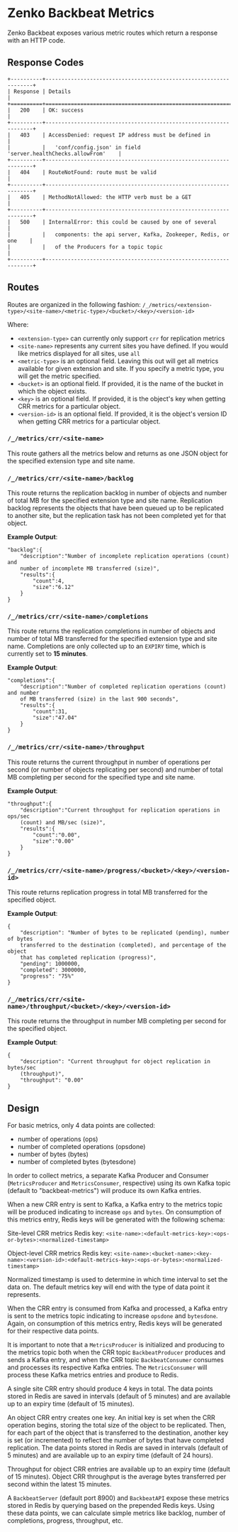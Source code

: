 # Zenko Backbeat Metrics

Zenko Backbeat exposes various metric routes which return a response with an
HTTP code.

## Response Codes

```
+----------+------------------------------------------------------------------+
| Response | Details                                                          |
+==========+==================================================================+
|   200    | OK: success                                                      |
+----------+------------------------------------------------------------------+
|   403    | AccessDenied: request IP address must be defined in              |
|          |   'conf/config.json' in field 'server.healthChecks.allowFrom'    |
+----------+------------------------------------------------------------------+
|   404    | RouteNotFound: route must be valid                               |
+----------+------------------------------------------------------------------+
|   405    | MethodNotAllowed: the HTTP verb must be a GET                    |
+----------+------------------------------------------------------------------+
|   500    | InternalError: this could be caused by one of several            |
|          |   components: the api server, Kafka, Zookeeper, Redis, or one    |
|          |   of the Producers for a topic topic                             |
+----------+------------------------------------------------------------------+
```

## Routes

Routes are organized in the following fashion:
`/_/metrics/<extension-type>/<site-name>/<metric-type>/<bucket>/<key>/<version-id>`

Where:

- `<extension-type>` can currently only support `crr` for replication metrics
- `<site-name>` represents any current sites you have defined. If you would like
  metrics displayed for all sites, use `all`
- `<metric-type>` is an optional field. Leaving this out will get all metrics
  available for given extension and site. If you specify a metric type, you will
  get the metric specified.
- `<bucket>` is an optional field. If provided, it is the name of the bucket in
  which the object exists.
- `<key>` is an optional field. If provided, it is the object's key when getting
  CRR metrics for a particular object.
- `<version-id>` is an optional field. If provided, it is the object's version
  ID when getting CRR metrics for a particular object.

### `/_/metrics/crr/<site-name>`

This route gathers all the metrics below and returns as one JSON object for the
specified extension type and site name.

### `/_/metrics/crr/<site-name>/backlog`

This route returns the replication backlog in number of objects and number of
total MB for the specified extension type and site name. Replication backlog
represents the objects that have been queued up to be replicated to another
site, but the replication task has not been completed yet for that object.

**Example Output**:

```
"backlog":{
    "description":"Number of incomplete replication operations (count) and
    number of incomplete MB transferred (size)",
    "results":{
        "count":4,
        "size":"6.12"
    }
}
```

### `/_/metrics/crr/<site-name>/completions`

This route returns the replication completions in number of objects and number
of total MB transferred for the specified extension type and site name.
Completions are only collected up to an `EXPIRY` time, which is currently set
to **15 minutes**.

**Example Output**:

```
"completions":{
    "description":"Number of completed replication operations (count) and number
    of MB transferred (size) in the last 900 seconds",
    "results":{
        "count":31,
        "size":"47.04"
    }
}
```

### `/_/metrics/crr/<site-name>/throughput`

This route returns the current throughput in number of operations per second
(or number of objects replicating per second) and number of total MB completing
per second for the specified type and site name.

**Example Output**:

```
"throughput":{
    "description":"Current throughput for replication operations in ops/sec
    (count) and MB/sec (size)",
    "results":{
        "count":"0.00",
        "size":"0.00"
    }
}
```

### `/_/metrics/crr/<site-name>/progress/<bucket>/<key>/<version-id>`

This route returns replication progress in total MB transferred for the
specified object.

**Example Output**:

```
{
    "description": "Number of bytes to be replicated (pending), number of bytes
    transferred to the destination (completed), and percentage of the object
    that has completed replication (progress)",
    "pending": 1000000,
    "completed": 3000000,
    "progress": "75%"
}
```

### `/_/metrics/crr/<site-name>/throughput/<bucket>/<key>/<version-id>`

This route returns the throughput in number MB completing per second for the
specified object.

**Example Output**:

```
{
    "description": "Current throughput for object replication in bytes/sec
    (throughput)",
    "throughput": "0.00"
}
```

## Design

For basic metrics, only 4 data points are collected:

- number of operations (ops)
- number of completed operations (opsdone)
- number of bytes (bytes)
- number of completed bytes (bytesdone)

In order to collect metrics, a separate Kafka Producer and Consumer
(`MetricsProducer` and `MetricsConsumer`, respective) using its own Kafka topic
(default to "backbeat-metrics") will produce its own Kafka entries.

When a new CRR entry is sent to Kafka, a Kafka entry to the metrics topic will
be produced indicating to increase `ops` and `bytes`. On consumption of this
metrics entry, Redis keys will be generated with the following schema:

Site-level CRR metrics Redis key:
`<site-name>:<default-metrics-key>:<ops-or-bytes>:<normalized-timestamp>`

Object-level CRR metrics Redis key:
`<site-name>:<bucket-name>:<key-name>:<version-id>:<default-metrics-key>:<ops-or-bytes>:<normalized-timestamp>`

Normalized timestamp is used to determine in which time interval to set the data
on. The default metrics key will end with the type of data point it represents.

When the CRR entry is consumed from Kafka and processed, a Kafka entry is sent
to the metrics topic indicating to increase `opsdone` and `bytesdone`. Again,
on consumption of this metrics entry, Redis keys will be generated for their
respective data points.

It is important to note that a `MetricsProducer` is initialized and producing
to the metrics topic both when the CRR topic `BackbeatProducer` produces and
sends a Kafka entry, and when the CRR topic `BackbeatConsumer` consumes and
processes its respective Kafka entries. The `MetricsConsumer` will process these
Kafka metrics entries and produce to Redis.

A single site CRR entry should produce 4 keys in total. The data points stored
in Redis are saved in intervals (default of 5 minutes) and are available up to
an expiry time (default of 15 minutes).

An object CRR entry creates one key. An initial key is set when the CRR
operation begins, storing the total size of the object to be replicated. Then,
for each part of the object that is transferred to the destination, another key
is set (or incremented) to reflect the number of bytes that have completed
replication. The data points stored in Redis are saved in intervals (default of
5 minutes) and are available up to an expiry time (default of 24 hours).

Throughput for object CRR entries are available up to an expiry time (default of
15 minutes). Object CRR throughput is the average bytes transferred per second
within the latest 15 minutes.

A `BackbeatServer` (default port 8900) and `BackbeatAPI` expose these metrics
stored in Redis by querying based on the prepended Redis keys. Using these data
points, we can calculate simple metrics like backlog, number of completions,
progress, throughput, etc.
